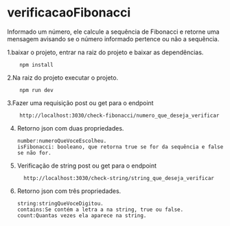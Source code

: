 # verificacaoFibonacci
Informado um número, ele calcule a sequência de Fibonacci e retorne uma mensagem avisando se o número informado pertence ou não a sequência.

1.baixar o projeto, entrar na raiz do projeto e baixar as dependências.
    
        npm install
    
2.Na raiz do projeto executar o projeto.

        npm run dev

3.Fazer uma requisição post ou get para o endpoint 

        http://localhost:3030/check-fibonacci/numero_que_deseja_verificar

4. Retorno json com duas propriedades.

       number:numeroQueVoceEscolheu.
       isFibonacci: booleano, que retorna true se for da sequência e false se não for.
   
5. Verificação de string post ou get para o endpoint
   
         http://localhost:3030/check-string/string_que_deseja_verificar

7. Retorno json com três propriedades.
   
       string:stringQueVoceDigitou.
       contains:Se contém a letra a na string, true ou false.
       count:Quantas vezes ela aparece na string.
